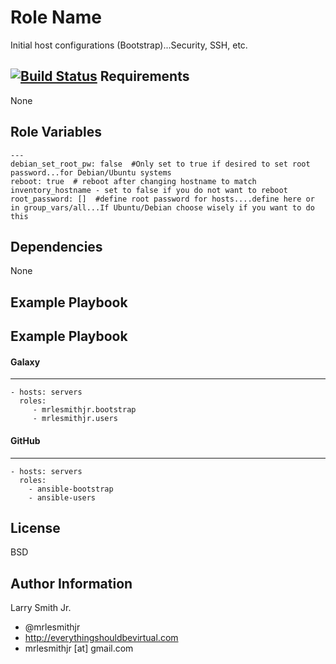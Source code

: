 Role Name
=========

Initial host configurations (Bootstrap)...Security, SSH, etc.

[![Build Status](https://travis-ci.org/mrlesmithjr/ansible-bootstrap.svg?branch=master)](https://travis-ci.org/mrlesmithjr/ansible-bootstrap)
Requirements
------------

None

Role Variables
--------------

````
---
debian_set_root_pw: false  #Only set to true if desired to set root password...for Debian/Ubuntu systems
reboot: true  # reboot after changing hostname to match inventory_hostname - set to false if you do not want to reboot
root_password: []  #define root password for hosts....define here or in group_vars/all...If Ubuntu/Debian choose wisely if you want to do this
````

Dependencies
------------

None

Example Playbook
----------------

Example Playbook
----------------
#### Galaxy
-----------
    - hosts: servers
      roles:
         - mrlesmithjr.bootstrap
         - mrlesmithjr.users
#### GitHub
-----------
    - hosts: servers
      roles:
        - ansible-bootstrap
        - ansible-users

License
-------

BSD

Author Information
------------------

Larry Smith Jr.
- @mrlesmithjr
- http://everythingshouldbevirtual.com
- mrlesmithjr [at] gmail.com
